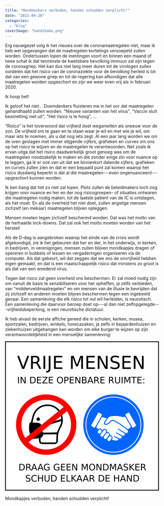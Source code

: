 ```yaml
---
title: "Mondmaskers verboden, handen schudden verplicht!"
date: "2021-04-28"
categories: 
  - "blog"
coverImage: "handshake.png"
---
```


Erg nauwgezet volg ik het nieuws over de coronamaatregelen niet, maar ik heb wel opgevangen dat de maatregelen kortelings versoepeld zullen worden. Ondertussen lopen de inentingen voort en binnen een maand of twee schat ik dat tenminste de kwetsbare bevolking immuun zal zijn tegen de coronagriep. Het kan dus niet lang meer duren tot de virologen zullen oordelen dat het risico van de coronaziekte voor de bevolking herleid is tot dat van een gewone griep en tot de regering kan afkondigen dat alle maatregelen worden opgeschort en zijn we weer even vrij als in februari 2020. 

Ik hoop het!

Ik geloof het niet… Doemdenkers fluisteren me in het oor dat maatregelen gehandhaafd zullen worden. "Nieuwe varianten van het virus", "Vaccin sluit besmetting niet uit", "Het risico is te hoog", ...

"Risico" is het toverwoord dat vrijheid doet wegsmelten als sneeuw voor de zon. De vrijheid om te gaan en te staan waar je wil en met wie je wil, om maar iets te noemen, als u dat nog iets zegt. Al een jaar lang worden we om de oren geslagen met immer stijgende cijfers, grafieken en curves om ons op het risico te wijzen en de maatregelen te verantwoorden. Net zoals ik ervan uitga dat het risico daadwerkelijk groot genoeg was om de maatregelen noodzakelijk te maken en die zonder enige zin voor nuance op te leggen, ga ik er ook van uit dat we binnenkort dalende cijfers, grafieken en curves zullen zien en dat er een bepaald punt zal komen waarop het risico dusdanig beperkt is dat al die maatregelen---even ongenuanceerd---opgeschort kunnen worden.

Ik ben bang dat het zo niet zal lopen. Plots zullen de beleidmakers toch oog krijgen voor nuance en her en der nog risicogroepen- of situaties ontwaren die maatregelen nodig maken, tot de laatste patient van de IC is ontslagen, als het moet. En als de overheid het niet doet, zullen angstige mensen zichzelf (en mekaar) maatregelen blijven opleggen. 

Mensen moeten tegen zichzelf beschermd worden. Dat was het motto van de herhaalde lock-downs. Dat zal ook het motto moeten worden van het herstel!

Als de D-dag is aangebroken waarop het einde van de crisis wordt afgekondigd, zie ik het gebeuren dat her en der, in het onderwijs, in kerken, in bedrijven, in verenigingen, mensen zullen blijven mondkapjes dragen of opereren in bubbels of lessen en vergaderingen organiseren via de computer. Als dat gebeurt, wil dat zeggen dat we ons de onvrijheid hebben eigen gemaakt, en dat is een maatschappelijk risico dat minstens zo groot is als dat van een woedend virus. 

Tegen dat risico zal geen overheid ons beschermen. Er zal moed nodig zijn om vanuit de basis te sensibiliseren voor het opheffen, ja zelfs verbieden, van "middenveldmaatregelen" en om mensen van de illusie te bevrijden dat zij zichzelf en anderen moeten blijven beschermen tegen een ingebeeld gevaar. Een samenleving die elk risico tot nul wil herleiden, is neurotisch. Een samenleving die daarvoor beroep doet op---al dan niet zelfopgelegde---vrijheidsbeperking, is een neurotische dictatuur.

Ik heb alvast de eerste affiche gereed die in scholen, kerken, musea, sportzalen, bedrijven, winkels, horecazaken, ja zelfs in bejaardenhuizen en ziekenhuizen uitgehangen kan worden om elke burger te wijzen op zijn verantwoordelijkheid in een menselijke samenleving:

![](images/handshake-700x678.png)

Mondkapjes verboden, handen schudden verplicht!
